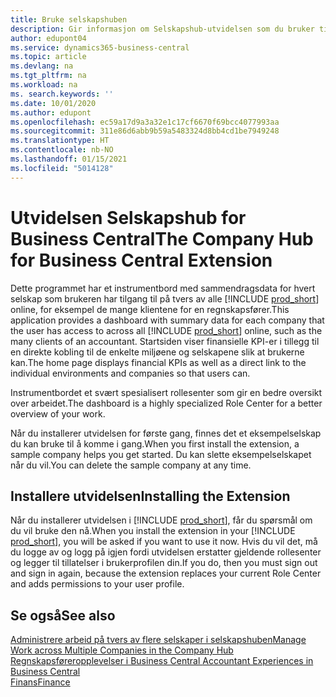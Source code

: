 ```yaml
---
title: Bruke selskapshuben
description: Gir informasjon om Selskapshub-utvidelsen som du bruker til å håndtere arbeidet i flere selskaper i Business Central.
author: edupont04
ms.service: dynamics365-business-central
ms.topic: article
ms.devlang: na
ms.tgt_pltfrm: na
ms.workload: na
ms. search.keywords: ''
ms.date: 10/01/2020
ms.author: edupont
ms.openlocfilehash: ec59a17d9a3a32e1c17cf6670f69bcc4077993aa
ms.sourcegitcommit: 311e86d6abb9b59a5483324d8bb4cd1be7949248
ms.translationtype: HT
ms.contentlocale: nb-NO
ms.lasthandoff: 01/15/2021
ms.locfileid: "5014128"
---
```

# <a name="the-company-hub-for-business-central-extension"></a><span data-ttu-id="abe5c-103">Utvidelsen Selskapshub for Business Central</span><span class="sxs-lookup"><span data-stu-id="abe5c-103">The Company Hub for Business Central Extension</span></span>

<span data-ttu-id="abe5c-104">Dette programmet har et instrumentbord med sammendragsdata for hvert selskap som brukeren har tilgang til på tvers av alle [!INCLUDE [prod_short](includes/prod_short.md)] online, for eksempel de mange klientene for en regnskapsfører.</span><span class="sxs-lookup"><span data-stu-id="abe5c-104">This application provides a dashboard with summary data for each company that the user has access to across all [!INCLUDE [prod_short](includes/prod_short.md)] online, such as the many clients of an accountant.</span></span> <span data-ttu-id="abe5c-105">Startsiden viser finansielle KPI-er i tillegg til en direkte kobling til de enkelte miljøene og selskapene slik at brukerne kan.</span><span class="sxs-lookup"><span data-stu-id="abe5c-105">The home page displays financial KPIs as well as a direct link to the individual environments and companies so that users can.</span></span>

<span data-ttu-id="abe5c-106">Instrumentbordet et svært spesialisert rollesenter som gir en bedre oversikt over arbeidet.</span><span class="sxs-lookup"><span data-stu-id="abe5c-106">The dashboard is a highly specialized Role Center for a better overview of your work.</span></span>

<span data-ttu-id="abe5c-107">Når du installerer utvidelsen for første gang, finnes det et eksempelselskap du kan bruke til å komme i gang.</span><span class="sxs-lookup"><span data-stu-id="abe5c-107">When you first install the extension, a sample company helps you get started.</span></span> <span data-ttu-id="abe5c-108">Du kan slette eksempelselskapet når du vil.</span><span class="sxs-lookup"><span data-stu-id="abe5c-108">You can delete the sample company at any time.</span></span>

## <a name="installing-the-extension"></a><span data-ttu-id="abe5c-109">Installere utvidelsen</span><span class="sxs-lookup"><span data-stu-id="abe5c-109">Installing the Extension</span></span>

<span data-ttu-id="abe5c-110">Når du installerer utvidelsen i [!INCLUDE [prod_short](includes/prod_short.md)], får du spørsmål om du vil bruke den nå.</span><span class="sxs-lookup"><span data-stu-id="abe5c-110">When you install the extension in your [!INCLUDE [prod_short](includes/prod_short.md)], you will be asked if you want to use it now.</span></span> <span data-ttu-id="abe5c-111">Hvis du vil det, må du logge av og logg på igjen fordi utvidelsen erstatter gjeldende rollesenter og legger til tillatelser i brukerprofilen din.</span><span class="sxs-lookup"><span data-stu-id="abe5c-111">If you do, then you must sign out and sign in again, because the extension replaces your current Role Center and adds permissions to your user profile.</span></span>

## <a name="see-also"></a><span data-ttu-id="abe5c-112">Se også</span><span class="sxs-lookup"><span data-stu-id="abe5c-112">See also</span></span>

[<span data-ttu-id="abe5c-113">Administrere arbeid på tvers av flere selskaper i selskapshuben</span><span class="sxs-lookup"><span data-stu-id="abe5c-113">Manage Work across Multiple Companies in the Company Hub</span></span>](company-hub.md)  
[<span data-ttu-id="abe5c-114">Regnskapsføreropplevelser i Business Central </span><span class="sxs-lookup"><span data-stu-id="abe5c-114">Accountant Experiences in Business Central </span></span>](finance-accounting.md)  
[<span data-ttu-id="abe5c-115">Finans</span><span class="sxs-lookup"><span data-stu-id="abe5c-115">Finance</span></span>](finance.md)  
